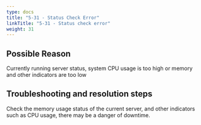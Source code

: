 ```yaml
---
type: docs
title: "5-31 - Status Check Error"
linkTitle: "5-31 - Status check error"
weight: 31
---
```


## Possible Reason

Currently running server status, system CPU usage is too high or memory and other indicators are too low

## Troubleshooting and resolution steps

Check the memory usage status of the current server, and other indicators such as CPU usage, there may be a danger of downtime.

<p style="margin-top: 3rem;"> </p>